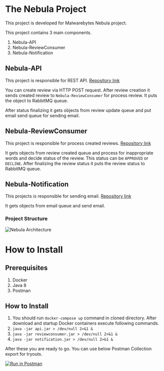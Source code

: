 
# The Nebula Project

This project is developed for Malwarebytes Nebula project.

This project contains 3 main components.

 1. Nebula-API
 2. Nebula-ReviewConsumer
 3. Nebula-Notification

## Nebula-API
This project is responsible for REST API. [Repository link](https://github.com/FatihErdem/nebula-api)

You can create review via HTTP POST request. After review creation it sends created review to `Nebula-ReviewConsumer` for process review. It puts the object to RabbitMQ queue. 

After status finalizing it gets objects from review update queue and put email send queue for sending email.

## Nebula-ReviewConsumer
This project is responsible for process created reviews.  [Repository link](https://github.com/FatihErdem/nebula-consumer)

It gets objects from review created queue and process for inappropriate words and decide status of the review. This status can be `APPROVED` or `DECLINE`. After finalizing the review status it puts the review status to RabbitMQ queue.

## Nebula-Notification
This projects is responsible for sending email. [Repository link](https://github.com/FatihErdem/nebula-notification)

It gets objects from email queue and send email.

### Project Structure

![Nebula Architecture](https://i.imgur.com/QME60HB.jpg?1)

# How to Install

## Prerequisites
 1. Docker
 2. Java 8
 3. Postman

## How to Install

 1. You should run `docker-compose up` command in cloned directory. After download and startup Docker containers execute following commands.
 2. `java -jar api.jar > /dev/null 2>&1 &`
 3. `java -jar reviewconsumer.jar > /dev/null 2>&1 &`
 4. `java -jar notification.jar > /dev/null 2>&1 &`

After these you are ready to go. You can use below Postman Collection export for tryouts.

[![Run in Postman](https://run.pstmn.io/button.svg)](https://app.getpostman.com/run-collection/6fc34eeabab2ca8d87da)

